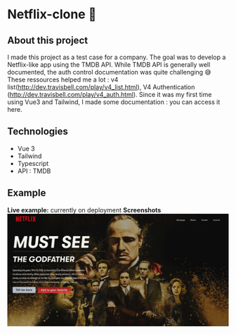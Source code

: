 # Netflix-clone 🎥

## About this project
I made this project as a test case for a company. The goal was to develop a Netflix-like app using the TMDB API. 
While TMDB API is generally well documented, the auth control documentation was quite challenging 😅 These ressources helped me a lot : v4 list(<http://dev.travisbell.com/play/v4_list.html>), V4 Authentication (<http://dev.travisbell.com/play/v4_auth.html>).
Since it was my first time using Vue3 and Tailwind, I made some documentation : you can access it here.

## Technologies
- Vue 3
- Tailwind
- Typescript
- API : TMDB

## Example
**Live example:** currently on deployment
**Screenshots**
![Screenshot of my project](homepageScreen.png)

